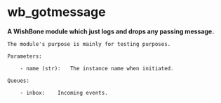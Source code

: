 wb_gotmessage
=============

**A WishBone module which just logs and drops any passing message.**
    
    The module's purpose is mainly for testing purposes.
    
    Parameters:
    
        - name (str):   The instance name when initiated.
    
    Queues:

        - inbox:    Incoming events.
    


